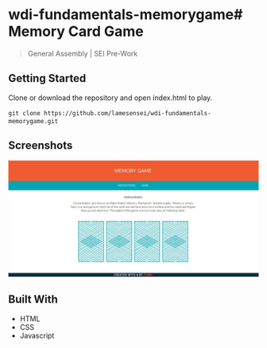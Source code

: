 # wdi-fundamentals-memorygame# Memory Card Game
> General Assembly | SEI Pre-Work


## Getting Started
Clone or download the repository and open index.html to play.

```
git clone https://github.com/lamesensei/wdi-fundamentals-memorygame.git
```

## Screenshots
![memory game screenshot](MemoryCardGame.jpg)

## Built With
 - HTML
 - CSS
 - Javascript
